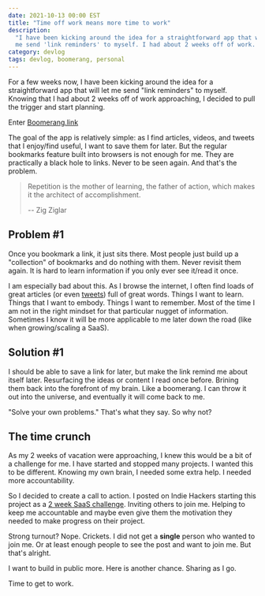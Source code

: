 ```yaml
---
date: 2021-10-13 00:00 EST
title: "Time off work means more time to work"
description:
  "I have been kicking around the idea for a straightforward app that will let
  me send 'link reminders' to myself. I had about 2 weeks off of work. Let's go!"
category: devlog
tags: devlog, boomerang, personal
---
```


For a few weeks now, I have been kicking around the idea for a straightforward
app that will let me send "link reminders" to myself. Knowing that I had about 2
weeks off of work approaching, I decided to pull the trigger and start planning.

Enter [Boomerang.link](https://boomerang.link)

The goal of the app is relatively simple: as I find articles, videos, and tweets
that I enjoy/find useful, I want to save them for later. But the regular
bookmarks feature built into browsers is not enough for me. They are practically
a black hole to links. Never to be seen again. And that's the problem.

> Repetition is the mother of learning, the father of action, which makes it the
> architect of accomplishment.
>
> -- Zig Ziglar

## Problem #1

Once you bookmark a link, it just sits there. Most people just build up a
"collection" of bookmarks and do nothing with them. Never revisit them again. It
is hard to learn information if you only ever see it/read it once.

I am especially bad about this. As I browse the internet, I often find loads of
great articles (or even
[tweets](https://twitter.com/Shpigford/status/1437553757651415043)) full of
great words. Things I want to learn. Things that I want to embody. Things I want
to remember. Most of the time I am not in the right mindset for that particular
nugget of information. Sometimes I know it will be more applicable to me later
down the road (like when growing/scaling a SaaS).

## Solution #1

I should be able to save a link for later, but make the link remind me about
itself later. Resurfacing the ideas or content I read once before. Brining them
back into the forefront of my brain. Like a boomerang. I can throw it out into
the universe, and eventually it will come back to me.

"Solve your own problems." That's what they say. So why not?

## The time crunch

As my 2 weeks of vacation were approaching, I knew this would be a bit of a
challenge for me. I have started and stopped many projects. I wanted this to be
different. Knowing my own brain, I needed some extra help. I needed more
accountability.

So I decided to create a call to action. I posted on Indie Hackers starting this
project as a
[2 week SaaS challenge](https://www.indiehackers.com/post/2-week-saas-challenge-f7007e66d0).
Inviting others to join me. Helping to keep me accountable and maybe even give
them the motivation they needed to make progress on their project.

Strong turnout? Nope. Crickets. I did not get a **single** person who wanted to
join me. Or at least enough people to see the post and want to join me. But
that's alright.

I want to build in public more. Here is another chance. Sharing as I go.

Time to get to work.
